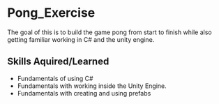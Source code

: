 # Pong_Exercise
The goal of this is to build the game pong from start to finish while also getting familiar working in C# and the unity engine.

## Skills Aquired/Learned
- Fundamentals of using C#
- Fundamentals with working inside the Unity Engine.
- Fundamentals with creating and using prefabs
